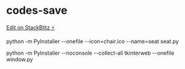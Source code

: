 # codes-save

[Edit on StackBlitz ⚡️](https://stackblitz.com/edit/codes-save)

python -m PyInstaller --onefile --icon=chair.ico --name=seat seat.py 

python -m PyInstaller --noconsole --collect-all tkinterweb --onefile window.py